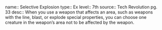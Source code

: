 name:: Selective Explosion 
type:: Ex
level:: 7th 
source:: Tech Revolution pg. 33
desc:: When you use a weapon that affects an area, such as weapons with the line, blast, or explode special properties, you can choose one creature in the weapon’s area not to be affected by the weapon.

